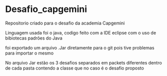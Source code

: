 # Desafio_capgemini

Repositorio criado para o desafio da academia Capgemini

Linguagem usada foi o java, codigo feito com a IDE eclipse com o uso de bibiotecas padrões do Java

foi exportado um arquivo .Jar diretamente para o git pois tive problemas para importar o mesmo

No arquivo Jar estão os 3 desafios separados em packets diferentes dentro de cada pasta contendo a classe que no caso é o desafio proposto



